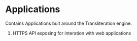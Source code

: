 # Applications

Contains Applications buit around the Transliteration engine.

1. HTTPS API exposing for interation with web applications
